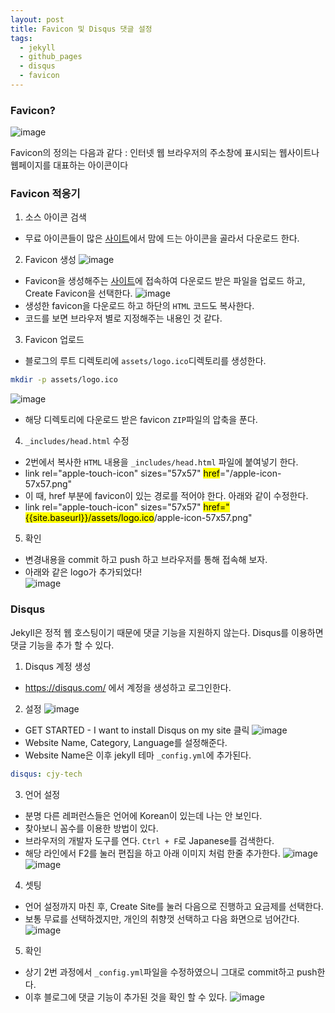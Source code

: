 ```yaml
---
layout: post
title: Favicon 및 Disqus 댓글 설정
tags:
  - jekyll
  - github_pages
  - disqus
  - favicon
---
```


### Favicon?

![image](https://user-images.githubusercontent.com/33619494/58427169-cdc4dc00-80d9-11e9-8c3e-c84912407b6b.png)

Favicon의 정의는 다음과 같다
:  인터넷 웹 브라우저의 주소창에 표시되는 웹사이트나 웹페이지를 대표하는 아이콘이다

### Favicon 적응기

1. 소스 아이콘 검색
  * 무료 아이콘들이 많은 [사이트](https://icons8.com/icons)에서 맘에 드는 아이콘을 골라서 다운로드 한다.
2. Favicon 생성
![image](https://user-images.githubusercontent.com/33619494/58427374-5cd1f400-80da-11e9-9b32-21c37028f61e.png)
  * Favicon을 생성해주는 [사이트](https://icons8.com/icons)에 접속하여 다운로드 받은 파일을 업로드 하고, Create Favicon을 선택한다.
![image](https://user-images.githubusercontent.com/33619494/58427444-9a368180-80da-11e9-9f4f-f0fe2509a750.png)
  * 생성한 favicon을 다운로드 하고 하단의 `HTML` 코드도 복사한다.
  * 코드를 보면 브라우저 별로 지정해주는 내용인 것 같다.
3. Favicon 업로드
  * 블로그의 루트 디렉토리에 `assets/logo.ico`디렉토리를 생성한다.
```bash
mkdir -p assets/logo.ico
```
![image](https://user-images.githubusercontent.com/33619494/58427650-382a4c00-80db-11e9-809a-f91b7d945261.png)
  * 해당 디렉토리에 다운로드 받은 favicon `ZIP`파일의 압축을 푼다.
4. `_includes/head.html` 수정
  * 2번에서 복사한 `HTML` 내용을  `_includes/head.html` 파일에 붙여넣기 한다.
  * link rel="apple-touch-icon" sizes="57x57" <mark>href</mark>="/apple-icon-57x57.png"
  * 이 때, href 부분에 favicon이 있는 경로를 적어야 한다. 아래와 같이 수정한다.
  * link rel="apple-touch-icon" sizes="57x57" <mark>href="{{site.baseurl}}/assets/logo.ico</mark>/apple-icon-57x57.png"
5. 확인
  * 변경내용을 commit 하고 push 하고 브라우저를 통해 접속해 보자.
  * 아래와 같은 logo가 추가되었다!  
  ![image](https://user-images.githubusercontent.com/33619494/58428006-3d3bcb00-80dc-11e9-9493-ef6c7cc91e68.png)

### Disqus

Jekyll은 정적 웹 호스팅이기 때문에 댓글 기능을 지원하지 않는다. Disqus를 이용하면 댓글 기능을 추가 할 수 있다.

1. Disqus 계정 생성
  * https://disqus.com/ 에서 계정을 생성하고 로그인한다.
2. 설정
![image](https://user-images.githubusercontent.com/33619494/58428282-f6020a00-80dc-11e9-807b-087429432750.png)
  * GET STARTED - I want to install Disqus on my site 클릭
![image](https://user-images.githubusercontent.com/33619494/58428370-319cd400-80dd-11e9-8ffc-67cfe921b2ab.png)
  * Website Name, Category, Language를 설정해준다.
  * Website Name은 이후 jekyll 테마 `_config.yml`에 추가된다.
  ```yml
  disqus: cjy-tech
  ```
3. 언어 설정
  * 분명 다른 레퍼런스들은 언어에 Korean이 있는데 나는 안 보인다.
  * 찾아보니 꼼수를 이용한 방법이 있다.
  * 브라우저의 개발자 도구를 연다. `Ctrl + F`로 Japanese를 검색한다.
  * 해당 라인에서 F2를 눌러 편집을 하고 아래 이미지 처럼 한줄 추가한다.
  ![image](https://user-images.githubusercontent.com/33619494/58428754-7f660c00-80de-11e9-9fbe-8286512436d8.png)
  ![image](https://user-images.githubusercontent.com/33619494/58428810-ac1a2380-80de-11e9-8069-7297feac0443.png)
4. 셋팅
  * 언어 설정까지 마친 후, Create Site를 눌러 다음으로 진행하고 요금제를 선택한다.
  * 보통 무료를 선택하겠지만, 개인의 취향껏 선택하고 다음 화면으로 넘어간다.
  ![image](https://user-images.githubusercontent.com/33619494/58428934-0f0bba80-80df-11e9-9791-08e057c7e106.png)
5. 확인
  * 상기 2번 과정에서 `_config.yml`파일을 수정하였으니 그대로 commit하고 push한다.
  * 이후 블로그에 댓글 기능이 추가된 것을 확인 할 수 있다.
  ![image](https://user-images.githubusercontent.com/33619494/58428991-44180d00-80df-11e9-8e9a-de98d44cc752.png)
